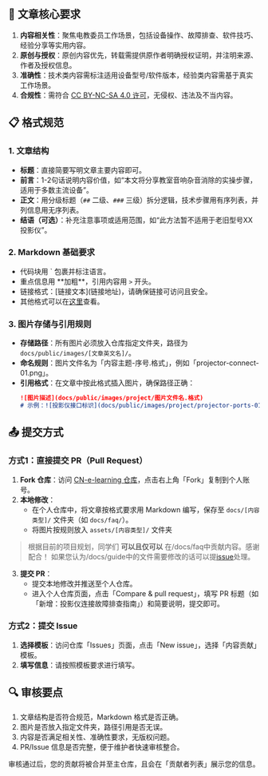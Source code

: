 ## 📝 文章核心要求
1. **内容相关性**：聚焦电教委员工作场景，包括设备操作、故障排查、软件技巧、经验分享等实用内容。
2. **原创与授权**：原创内容优先，转载需提供原作者明确授权证明，并注明来源、作者及授权信息。
3. **准确性**：技术类内容需标注适用设备型号/软件版本，经验类内容需基于真实工作场景。
4. **合规性**：需符合 [CC BY-NC-SA 4.0 许可](https://creativecommons.org/licenses/by-nc-sa/4.0/)，无侵权、违法及不当内容。


## 📋 格式规范
### 1. 文章结构
- **标题**：直接简要写明文章主要内容即可。
- **前言**：1-2句话说明内容价值，如“本文将分享教室音响杂音消除的实操步骤，适用于多数主流设备”。
- **正文**：用分级标题（`##` 二级、`###` 三级）拆分逻辑，技术步骤用有序列表，并列信息用无序列表。
- **结语（可选）**：补充注意事项或适用范围，如“此方法暂不适用于老旧型号XX投影仪”。

### 2. Markdown 基础要求
- 代码块用 ` 包裹并标注语言。
- 重点信息用 \*\*加粗**，引用内容用 `>` 开头。
- 链接格式：\[链接文本](链接地址)，请确保链接可访问且安全。
- 其他格式可以在[这里](https://markdown.com.cn/basic-syntax/)查看。

### 3. 图片存储与引用规则
- **存储路径**：所有图片必须放入仓库指定文件夹，路径为 `docs/public/images/[文章英文名]/`。
- **命名规则**：图片文件名为「内容主题-序号.格式」，例如「projector-connect-01.png」。
- **引用格式**：在文章中按此格式插入图片，确保路径正确：
  ```markdown
  ![图片描述](docs/public/images/project/图片文件名.格式)
  # 示例：![投影仪接口标识](docs/public/images/project/projector-ports-01.png)
  ```


## 📤 提交方式
### 方式1：直接提交 PR（Pull Request）
1. **Fork 仓库**：访问 [CN-e-learning 仓库](https://github.com/TEHS-TECH/CN-e-learning)，点击右上角「Fork」复制到个人账号。
2. **本地修改**：
   - 在个人仓库中，将文章按格式要求用 Markdown 编写，保存至 `docs/[内容类型]/` 文件夹（如 `docs/faq/`）。
   - 将图片按规则放入 `assets/[内容类型]/` 文件夹

> 根据目前的项目规划，同学们 **可以且仅可以** 在/docs/faq中贡献内容。感谢配合！
如果您认为/docs/guide中的文件需要修改的话可以提[issue](https://github.com/TEHS-TECH/CN-e-learning/issues)处理。

3. **提交 PR**：
   - 提交本地修改并推送至个人仓库。
   - 进入个人仓库页面，点击「Compare & pull request」，填写 PR 标题（如「新增：投影仪连接故障排查指南」）和简要说明，提交即可。

### 方式2：提交 Issue
1. **选择模板**：访问仓库「Issues」页面，点击「New issue」，选择「内容贡献」模板。
2. **填写信息**：请按照模板要求进行填写。


## 🔍 审核要点
1. 文章结构是否符合规范，Markdown 格式是否正确。
2. 图片是否放入指定文件夹，路径引用是否无误。
3. 内容是否满足相关性、准确性要求，无版权问题。
4. PR/Issue 信息是否完整，便于维护者快速审核整合。

审核通过后，您的贡献将被合并至主仓库，且会在「贡献者列表」展示您的信息。